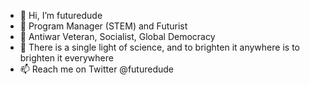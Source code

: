 - 👋 Hi, I’m futuredude
- 👀 Program Manager (STEM) and Futurist
- 🌱 Antiwar Veteran, Socialist, Global Democracy
- 💞️ There is a single light of science, and to brighten it anywhere is to brighten it everywhere
- 📫 Reach me on Twitter @futuredude

<!---
wmurphy8291/wmurphy8291 is a ✨ special ✨ repository because its `README.md` (this file) appears on your GitHub profile.
You can click the Preview link to take a look at your changes.
--->
